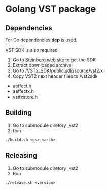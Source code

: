 # Golang VST package

## Dependencies 
For Go dependencies **dep** is used.

VST SDK is also required
1. Go to [Steinberg web site](https://www.steinberg.net/en/company/developers.html) to get the SDK
2. Extract downloaded archive
3. Go to /VST2_SDK/public.sdk/source/vst2.x
4. Copy VST2 next header files to /vst2sdk
* aeffect.h
* aeffectx.h
* vstfxstore.h

## Building 
1. Go to submodule diretory _vst2
2. Run 
~~~
./build.sh <os> <arch>
~~~

## Releasing 
1. Go to submodule diretory _vst2
2. Run 
~~~
./release.sh <version>
~~~